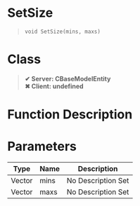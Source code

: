 # SetSize
> `void SetSize(mins, maxs)`
# Class
> __✔ Server: CBaseModelEntity__  
> __✖ Client: undefined__  
# Function Description

# Parameters
Type|Name|Description
--|--|--
Vector|mins|No Description Set
Vector|maxs|No Description Set
